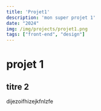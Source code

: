 ```yaml
---
title: 'Projet1'
description: 'mon super projet 1'
date: "2024"
img: /img/projects/projet1.png
tags: ["front-end", "design"] 
---
```


# projet 1

## titre 2

dijezoifhizejkfnlzfe
